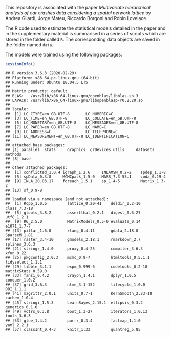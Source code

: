 
This repository is associated with the paper *Multivariate hierarchical
analysis of car crashes data considering a spatial network lattice* by
Andrea Gilardi, Jorge Mateu, Riccardo Borgoni and Robin Lovelace.

The R code used to estimate the statistical models detailed in the paper
and in the supplementary material is summarised in a series of scripts
which are stored in the folder called `R`. The corresponding data
objects are saved in the folder named `data`.

The models were trained using the following packages:

``` r
sessionInfo()
```

    ## R version 3.6.3 (2020-02-29)
    ## Platform: x86_64-pc-linux-gnu (64-bit)
    ## Running under: Ubuntu 18.04.5 LTS
    ## 
    ## Matrix products: default
    ## BLAS:   /usr/lib/x86_64-linux-gnu/openblas/libblas.so.3
    ## LAPACK: /usr/lib/x86_64-linux-gnu/libopenblasp-r0.2.20.so
    ## 
    ## locale:
    ##  [1] LC_CTYPE=en_GB.UTF-8       LC_NUMERIC=C              
    ##  [3] LC_TIME=en_GB.UTF-8        LC_COLLATE=en_GB.UTF-8    
    ##  [5] LC_MONETARY=en_GB.UTF-8    LC_MESSAGES=en_GB.UTF-8   
    ##  [7] LC_PAPER=en_GB.UTF-8       LC_NAME=C                 
    ##  [9] LC_ADDRESS=C               LC_TELEPHONE=C            
    ## [11] LC_MEASUREMENT=en_GB.UTF-8 LC_IDENTIFICATION=C       
    ## 
    ## attached base packages:
    ## [1] parallel  stats     graphics  grDevices utils     datasets  methods  
    ## [8] base     
    ## 
    ## other attached packages:
    ##  [1] conflicted_1.0.4 igraph_1.2.6     INLAMSM_0.2-2    spdep_1.1-8     
    ##  [5] spData_0.3.8     MCMCpack_1.5-0   MASS_7.3-53.1    coda_0.19-4     
    ##  [9] INLA_20.03.17    foreach_1.5.1    sp_1.4-5         Matrix_1.3-2    
    ## [13] sf_0.9-8        
    ## 
    ## loaded via a namespace (and not attached):
    ##  [1] Rcpp_1.0.6         lattice_0.20-41    deldir_0.2-10      class_7.3-18      
    ##  [5] gtools_3.8.2       assertthat_0.2.1   digest_0.6.27      utf8_1.2.1        
    ##  [9] R6_2.5.0           MatrixModels_0.5-0 evaluate_0.14      e1071_1.7-7       
    ## [13] pillar_1.6.0       rlang_0.4.11       gdata_2.18.0       SparseM_1.81      
    ## [17] raster_3.4-10      gmodels_2.18.1     rmarkdown_2.7      splines_3.6.3     
    ## [21] stringr_1.4.0      proxy_0.4-25       compiler_3.6.3     xfun_0.22         
    ## [25] pkgconfig_2.0.3    mcmc_0.9-7         htmltools_0.5.1.1  tidyselect_1.1.1  
    ## [29] tibble_3.1.1       expm_0.999-6       codetools_0.2-18   matrixStats_0.59.0
    ## [33] fansi_0.4.2        crayon_1.4.1       dplyr_1.0.5        conquer_1.0.2     
    ## [37] grid_3.6.3         nlme_3.1-152       lifecycle_1.0.0    DBI_1.1.1         
    ## [41] magrittr_2.0.1     units_0.7-1        KernSmooth_2.23-18 cachem_1.0.4      
    ## [45] stringi_1.5.3      LearnBayes_2.15.1  ellipsis_0.3.2     generics_0.1.0    
    ## [49] vctrs_0.3.8        boot_1.3-27        iterators_1.0.13   tools_3.6.3       
    ## [53] glue_1.4.2         purrr_0.3.4        fastmap_1.1.0      yaml_2.2.1        
    ## [57] classInt_0.4-3     knitr_1.33         quantreg_5.85
